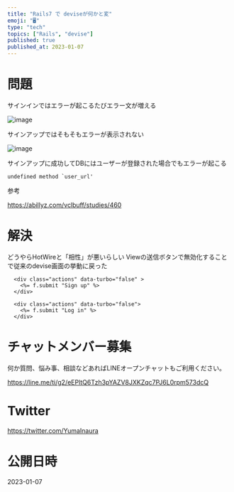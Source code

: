 ```yaml
---
title: "Rails7 で deviseが何かと変"
emoji: "🖥"
type: "tech"
topics: ["Rails", "devise"]
published: true
published_at: 2023-01-07
---
```



# 問題

サインインではエラーが起こるたびエラー文が増える

![image](https://user-images.githubusercontent.com/13635059/211134046-6b3c348f-1b79-4546-abe2-0ebae10843e1.png)

サインアップではそもそもエラーが表示されない

![image](https://user-images.githubusercontent.com/13635059/211134041-fbf99cd7-bd26-491b-99ba-8f9b8eead855.png)

サインアップに成功してDBにはユーザーが登録された場合でもエラーが起こる

```
undefined method `user_url'
```


参考

https://abillyz.com/vclbuff/studies/460

# 解決

どうやらHotWireと「相性」が悪いらしい
Viewの送信ボタンで無効化することで従来のdevise画面の挙動に戻った

```erb
  <div class="actions" data-turbo="false" >
    <%= f.submit "Sign up" %>
  </div>
```

```erb
  <div class="actions" data-turbo="false">
    <%= f.submit "Log in" %>
  </div>
```



# チャットメンバー募集


何か質問、悩み事、相談などあればLINEオープンチャットもご利用ください。

https://line.me/ti/g2/eEPltQ6Tzh3pYAZV8JXKZqc7PJ6L0rpm573dcQ


# Twitter

https://twitter.com/YumaInaura


# 公開日時

2023-01-07

